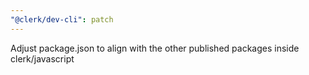 ```yaml
---
"@clerk/dev-cli": patch
---
```


Adjust package.json to align with the other published packages inside clerk/javascript
